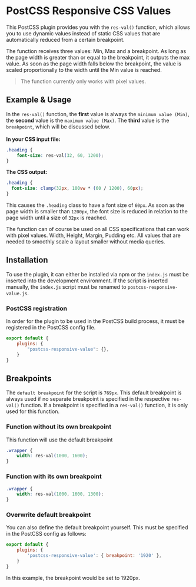 # PostCSS Responsive CSS Values

This PostCSS plugin provides you with the `res-val()` function, which allows you to use dynamic values instead of static CSS values that are automatically reduced from a certain breakpoint.

The function receives three values: Min, Max and a breakpoint. As long as the page width is greater than or equal to the breakpoint, it outputs the max value. As soon as the page width falls below the breakpoint, the value is scaled proportionally to the width until the Min value is reached.

> The function currently only works with pixel values.

## Example & Usage
In the `res-val()` function, the **first** value is always the `minimum value (Min)`, the **second** value is the `maximum value (Max)`. The **third** value is the `breakpoint`, which will be discussed below.<br><br>
**In your CSS input file:**
```css
.heading {
    font-size: res-val(32, 60, 1200);
}
```
**The CSS output:**
```css
.heading {
  font-size: clamp(32px, 100vw * (60 / 1200), 60px);
}
```
This causes the `.heading` class to have a font size of `60px`. As soon as the page width is smaller than `1200px`, the font size is reduced in relation to the page width until a size of `32px` is reached. 

The function can of course be used on all CSS specifications that can work with pixel values. Width, Height, Margin, Pudding etc. All values that are needed to smoothly scale a layout smaller without media queries.

## Installation
To use the plugin, it can either be installed via npm or the `index.js` must be inserted into the development environment.
If the script is inserted manually, the `index.js` script must be renamed to `postcss-responsive-value.js`.

### PostCSS registration
In order for the plugin to be used in the PostCSS build process, it must be registered in the PostCSS config file.
```js
export default {
    plugins: {
        "postcss-responsive-value": {},
    }
}
```
## Breakpoints
The `default breakpoint` for the script is `769px`. This default breakpoint is always used if no separate breakpoint is specified in the respective `res-val()` function.
If a breakpoint is specified in a `res-val()` function, it is only used for this function.

### Function without its own breakpoint
This function will use the default breakpoint
```css
.wrapper {
    width: res-val(1000, 1600);
}
```
### Function with its own breakpoint
```css
.wrapper {
    width: res-val(1000, 1600, 1300);
}
```
### Overwrite default breakpoint
You can also define the default breakpoint yourself. This must be specified in the PostCSS config as follows:
```js
export default {
    plugins: {
        'postcss-responsive-value': { breakpoint: '1920' },
    }
}
```
In this example, the breakpoint would be set to 1920px.
